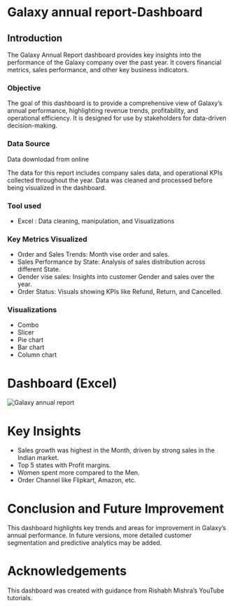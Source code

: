 # Galaxy annual report-Dashboard


## Introduction

The Galaxy Annual Report dashboard provides key insights into the performance of the Galaxy company over the past year. It covers financial metrics, sales performance, and other key business indicators.

### Objective

The goal of this dashboard is to provide a comprehensive view of Galaxy’s annual performance, highlighting revenue trends, profitability, and operational efficiency. It is designed for use by stakeholders for data-driven decision-making.

### Data Source

Data downlodad from online

The data for this report includes company sales data, and operational KPIs collected throughout the year. Data was cleaned and processed before being visualized in the dashboard.

### Tool used

  * Excel : Data cleaning, manipulation, and Visualizations

### Key Metrics Visualized

* Order and Sales Trends: Month vise order and sales.
* Sales Performance by State: Analysis of sales distribution across different State.
* Gender vise sales: Insights into customer Gender and sales over the year.
* Order Status: Visuals showing KPIs like Refund, Return, and Cancelled.

### Visualizations

* Combo
* Slicer
* Pie chart
* Bar chart
* Column chart

 # Dashboard (Excel)

 ![Galaxy annual report](https://github.com/user-attachments/assets/0f3c2bba-0837-409b-818b-a41775ce6014)

# Key Insights

* Sales growth was highest in the Month, driven by strong sales in the Indian market.
* Top 5 states with Profit margins.
* Women spent more compared to the Men.
* Order Channel like Flipkart, Amazon, etc.

# Conclusion and Future Improvement

This dashboard highlights key trends and areas for improvement in Galaxy’s annual performance. In future versions, more detailed customer segmentation and predictive analytics may be added.

#  Acknowledgements

This dashboard was created with guidance from Rishabh Mishra’s YouTube tutorials.
